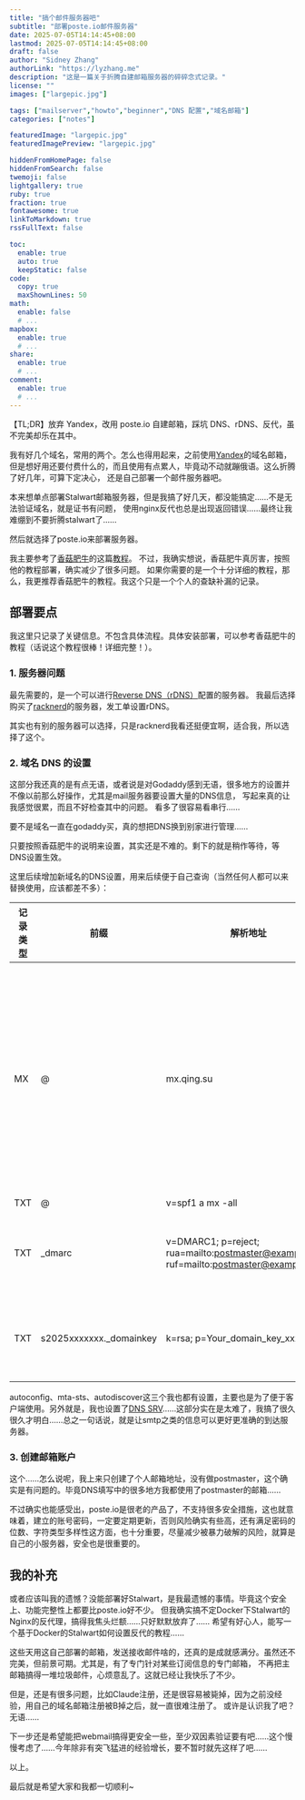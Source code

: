 ```yaml
---
title: "搞个邮件服务器吧"
subtitle: "部署poste.io邮件服务器"
date: 2025-07-05T14:14:45+08:00
lastmod: 2025-07-05T14:14:45+08:00
draft: false
author: "Sidney Zhang"
authorLink: "https://lyzhang.me"
description: "这是一篇关于折腾自建邮箱服务器的碎碎念式记录。"
license: ""
images: ["largepic.jpg"]

tags: ["mailserver","howto","beginner","DNS 配置","域名邮箱"]
categories: ["notes"]

featuredImage: "largepic.jpg"
featuredImagePreview: "largepic.jpg"

hiddenFromHomePage: false
hiddenFromSearch: false
twemoji: false
lightgallery: true
ruby: true
fraction: true
fontawesome: true
linkToMarkdown: true
rssFullText: false

toc:
  enable: true
  auto: true
  keepStatic: false
code:
  copy: true
  maxShownLines: 50
math:
  enable: false
  # ...
mapbox:
  enable: true
  # ...
share:
  enable: true
  # ...
comment:
  enable: true
  # ...
---
```



【TL;DR】放弃 Yandex，改用 poste.io 自建邮箱，踩坑 DNS、rDNS、反代，虽不完美却乐在其中。

<!--more-->

我有好几个域名，常用的两个。怎么也得用起来，之前使用[Yandex](https://mail.yandex.ru/)的域名邮箱，
但是想好用还要付费什么的，而且使用有点累人，毕竟动不动就蹦俄语。这么折腾了好几年，可算下定决心，
还是自己部署一个邮件服务器吧。

本来想单点部署Stalwart邮箱服务器，但是我搞了好几天，都没能搞定……不是无法验证域名，就是证书有问题，
使用nginx反代也总是出现返回错误……最终让我难绷到不要折腾stalwart了……

然后就选择了poste.io来部署服务器。

我主要参考了[香菇肥牛](https://qing.su/)的这篇[教程](https://qing.su/article/poste-io-with-docker-on-linux.html)。
不过，我确实想说，香菇肥牛真厉害，按照他的教程部署，确实减少了很多问题。
如果你需要的是一个十分详细的教程，那么，我更推荐香菇肥牛的教程。我这个只是一个个人的查缺补漏的记录。

## 部署要点

我这里只记录了关键信息。不包含具体流程。具体安装部署，可以参考香菇肥牛的教程（话说这个教程很棒！详细完整！）。

### 1. 服务器问题

最先需要的，是一个可以进行[Reverse DNS（rDNS）](https://learn.microsoft.com/zh-cn/azure/dns/dns-reverse-dns-overview)配置的服务器。
我最后选择购买了[racknerd](https://my.racknerd.com/aff.php?aff=15010)的服务器，发工单设置rDNS。

其实也有别的服务器可以选择，只是racknerd我看还挺便宜啊，适合我，所以选择了这个。

### 2. 域名 DNS 的设置

这部分我还真的是有点无语，或者说是对Godaddy感到无语，很多地方的设置并不像以前那么好操作，尤其是mail服务器要设置大量的DNS信息，
写起来真的让我感觉很累，而且不好检查其中的问题。
看多了很容易看串行……

要不是域名一直在godaddy买，真的想把DNS换到别家进行管理……

只要按照香菇肥牛的说明来设置，其实还是不难的。剩下的就是稍作等待，等DNS设置生效。

这里后续增加新域名的DNS设置，用来后续便于自己查询（当然任何人都可以来替换使用，应该都差不多）：

| 记录类型 | 前缀 | 解析地址 | 其他 |
| ------- | ---- | ------- | ---- |
|MX|@|mx.qing.su|优先级 10；请注意，这个MX记录地址应该是和你的主域名设定是一样的。|
|TXT|@|v=spf1 a mx -all| |
|TXT|_dmarc|v=DMARC1; p=reject; rua=mailto:postmaster@example.com; ruf=mailto:postmaster@example.com|可以根据需要指定邮箱地址|
|TXT|s2025xxxxxxx._domainkey|k=rsa; p=Your_domain_key_xxxxxx|根据系统生成的值来设定|

autoconfig、mta-sts、autodiscover这三个我也都有设置，主要也是为了便于客户端使用。另外就是，我也设置了[DNS SRV](https://www.cloudflare-cn.com/learning/dns/dns-records/dns-srv-record/)……这部分实在是太难了，我搞了很久很久才明白……总之一句话说，就是让smtp之类的信息可以更好更准确的到达服务器。

### 3. 创建邮箱账户

这个……怎么说呢，我上来只创建了个人邮箱地址，没有做postmaster，这个确实是有问题的。毕竟DNS填写中的很多地方我都使用了postmaster的邮箱……

不过确实也能感受出，poste.io是很老的产品了，不支持很多安全措施，这也就意味着，建立的账号密码，一定要定期更新，否则风险确实有些高，还有满足密码的位数、字符类型多样性这方面，也十分重要，尽量减少被暴力破解的风险，就算是自己的小服务器，安全也是很重要的。

## 我的补充

或者应该叫我的遗憾？没能部署好Stalwart，是我最遗憾的事情。毕竟这个安全上、功能完整性上都要比poste.io好不少。
但我确实搞不定Docker下Stalwart的Nginx的反代理，搞得我焦头烂额……只好默默放弃了……
希望有好心人，能写一个基于Docker的Stalwart如何设置反代的教程……

这些天用这自己部署的邮箱，发送接收邮件啥的，还真的是成就感满分。虽然还不完美，但前景可期。尤其是，有了专门针对某些订阅信息的专门邮箱，
不再把主邮箱搞得一堆垃圾邮件，心烦意乱了。这就已经让我快乐了不少。

但是，还是有很多问题，比如Claude注册，还是很容易被毙掉，因为之前没经验，用自己的域名邮箱注册被B掉之后，就一直很难注册了。
或许是认识我了吧？无语……

下一步还是希望能把webmail搞得更安全一些，至少双因素验证要有吧……这个慢慢考虑了……今年除非有突飞猛进的经验增长，要不暂时就先这样了吧……

以上。

最后就是希望大家和我都一切顺利~